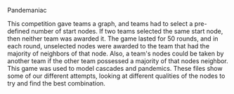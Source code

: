 Pandemaniac

This competition gave teams a graph, and teams had to select a pre-defined number of start nodes. If two teams selected the same start node, then neither team was awarded it. The game lasted for 50 rounds, and in each round, unselected nodes were awarded to the team that had the majority of neighbors of that node. Also, a team's nodes could be taken by another team if the other team possessed a majority of that nodes neighbor. This game was used to model cascades and pandemics. These files show some of our different attempts, looking at different qualities of the nodes to try and find the best combination.
